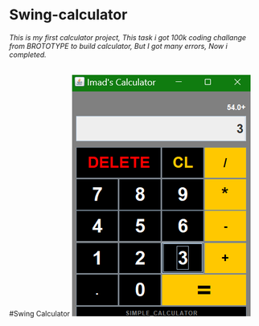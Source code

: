 # Swing-calculator
###### This is my first calculator project, This task i got 100k coding challange from BROTOTYPE to build calculator, But I got many errors, Now i completed.

#Swing Calculator
![alt text](https://github.com/Imad-Ibrahim-K/Swing-calculator/blob/main/image/Calculator.png)
